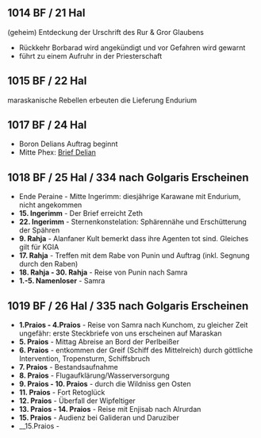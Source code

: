 ## 1014 BF / 21 Hal
(geheim) Entdeckung der Urschrift des Rur & Gror Glaubens
* Rückkehr Borbarad wird angekündigt und vor Gefahren wird gewarnt
* führt zu einem Aufruhr in der Priesterschaft

## 1015 BF / 22 Hal
maraskanische Rebellen erbeuten die Lieferung Endurium
## 1017 BF / 24 Hal
* Boron Delians Auftrag beginnt
* Mitte Phex: [Brief Delian](Pforte%20des%20Grauens/Brief%20Delian.md)

## 1018 BF / 25 Hal / 334 nach Golgaris Erscheinen
* Ende Peraine - Mitte Ingerimm: diesjährige Karawane mit Endurium, nicht angekommen
* __15. Ingerimm__ - Der Brief erreicht Zeth
* __22. Ingerimm__ - Sternenkonstelation: Sphärennähe und Erschütterung der Spähren
* __9. Rahja__ - Alanfaner Kult bemerkt dass ihre Agenten tot sind. Gleiches gilt für KGIA
* __17. Rahja__ - Treffen mit dem Rabe von Punin und Auftrag (inkl. Segnung durch den Raben)
* __18. Rahja - 30. Rahja__ - Reise von Punin nach Samra
* __1.-5. Namenloser__ - Samra
## 1019 BF / 26 Hal / 335 nach Golgaris Erscheinen
* __1.Praios - 4.Praios__ - Reise von Samra nach Kunchom, zu gleicher Zeit ungefähr: erste Steckbriefe von uns erscheinen auf Maraskan
* __5. Praios__ - Mittag Abreise an Bord der Perlbeißer
* __6. Praios__ - entkommen der Greif (Schiff des Mittelreich) durch göttliche Intervention, Tropensturm, Schiffsbruch
* __7. Praios__ - Bestandsaufnahme
* __8. Praios__ - Flugaufklärung/Wasserversorgung
* __9. Praios - 10. Praios__ - durch die Wildniss gen Osten
* __11. Praios__ - Fort Retoglück
* __12. Praios__ - Überfall der Wipfeltiger
* __13. Praios - 14. Praios__  - Reise mit Enjisab nach Alrurdan
* __15. Praios__ - Audienz bei Galideran und Daruziber
* __15.Praios - 
